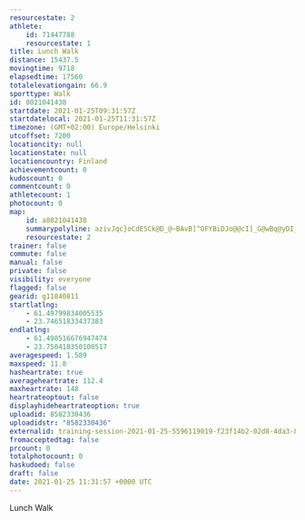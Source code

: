 ```yaml
---
resourcestate: 2
athlete:
    id: 71447788
    resourcestate: 1
title: Lunch Walk
distance: 15437.5
movingtime: 9718
elapsedtime: 17560
totalelevationgain: 66.9
sporttype: Walk
id: 8021041438
startdate: 2021-01-25T09:31:57Z
startdatelocal: 2021-01-25T11:31:57Z
timezone: (GMT+02:00) Europe/Helsinki
utcoffset: 7200
locationcity: null
locationstate: null
locationcountry: Finland
achievementcount: 0
kudoscount: 0
commentcount: 0
athletecount: 1
photocount: 0
map:
    id: a8021041438
    summarypolyline: azivJqc}oCdESCk@D_@~BAvB]^OFYBiDJo@@cI]_G@wBq@yDI_E[qD?}Ea@cIs@wDGaBKOFU_AmAvCq@fCoA`@D_@Xw@Oa@iAg@oOi@aIp@kApFqCIy@VFEc@H@Ke@G}CpDbJOV`@w@R\VGfAu@hASbA}GDaD^QRFH`@d@zFf@hAjBtArAxDXfBJjC|BpIjBlErAxEpAf@Pd@T|JnAjEVnNfArGFlDKpAXzFRpBh@hAZzA\|@VtBx@`BfAT`Ac@v@V^i@HyAR{@j@N`Ag@z@kEH_C`@uAl@q@x@x@h@u@vBqA`AkGlA}Dj@oFIkBb@?N[l@mGHaG_@mA@oBCmAFk@Pu@RGl@L`@b@r@L\r@ROBYVAW}JXmE`@k@bDQNWIgBO{GZqDc@kABm@b@kHf@}Bp@}JE_A\wFXsLDkFfBuXf@oOO_@uCk@oRhA_A~LQTF^MEGh@LNNg@UDJD{@?h@LBRKwAHTQTJJOWPj@Ir@^KLg@Ke@VPQ?c@_BULS}D?yEKO}JDa@x@MBc@YsDd@QW}A?Us@GgAKcHUc@_@Ii@yEc@iBi@}@iA`A_CpEBPw@n@yCzE}@j@cExGkAnAa@hAoBGmAl@i@eEq@sCm@}Aw@_@SsAi@C[_BDcEKaFGgNJ}FUYc@Zg@qA@RKBKsKUo@WiD}Aq_@qB{a@NkAp@aBO[ToAi@Kk@y@_AZWq@V{@?o@Lc@KuBR_DVy@Eu@]YC{ALkAVc@Ow@P}@yA}A_BBe@Ye@V@QWKUk@e@UaAf@iAKm@jBu@~CS|AyDgCqDMS`BOvH[nCSfEDlF{@~DOvBc@zEm@hBkBxAg@pGLpRRpADhEX|CKbD[jARdDEvCmA`@k@jAiAv@Od@U@Mh@VpLR`BBfBEVg@USRGdDISBbAUbEThLWlA\dBg@`ERtACv@N^[rDPp@NfCMtAXdDOj@j@_DOtALdAGdA`@bDk@lB@jARVp@W`@jAg@Bc@x@RQThTJx@SkC@`IGsEf@KBPEh@]YNv@CVQHDhBOh@XbAO|Ab@n@GhAQh@Fv@`@`AQxA`@rBGf@ExABh@`@lAl@d@|AAx@r@bAEjAn@l@z@Np@C|BTjEv@pBU~BBxAM`@XfEPZZFQdA`@pC@hAONHZ
    resourcestate: 2
trainer: false
commute: false
manual: false
private: false
visibility: everyone
flagged: false
gearid: g11840811
startlatlng:
    - 61.49799834005535
    - 23.74651833437383
endlatlng:
    - 61.498516676947474
    - 23.750418350100517
averagespeed: 1.589
maxspeed: 11.8
hasheartrate: true
averageheartrate: 112.4
maxheartrate: 148
heartrateoptout: false
displayhideheartrateoption: true
uploadid: 8582330436
uploadidstr: "8582330436"
externalid: training-session-2021-01-25-5596119019-f23f14b2-02d8-4da3-8871-eb934b5a9368.fit
fromacceptedtag: false
prcount: 0
totalphotocount: 0
haskudoed: false
draft: false
date: 2021-01-25 11:31:57 +0000 UTC
---
```

Lunch Walk